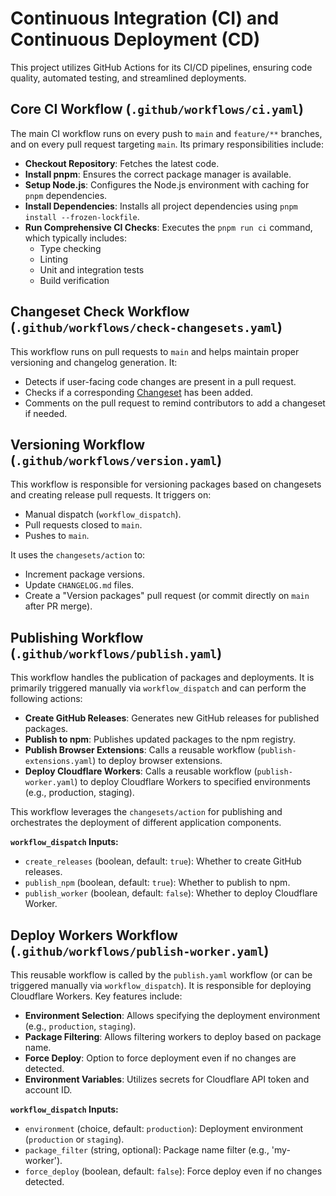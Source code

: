 # Continuous Integration (CI) and Continuous Deployment (CD)

This project utilizes GitHub Actions for its CI/CD pipelines, ensuring code quality, automated testing, and streamlined deployments.

## Core CI Workflow (`.github/workflows/ci.yaml`)

The main CI workflow runs on every push to `main` and `feature/**` branches, and on every pull request targeting `main`. Its primary responsibilities include:

- **Checkout Repository**: Fetches the latest code.
- **Install pnpm**: Ensures the correct package manager is available.
- **Setup Node.js**: Configures the Node.js environment with caching for `pnpm` dependencies.
- **Install Dependencies**: Installs all project dependencies using `pnpm install --frozen-lockfile`.
- **Run Comprehensive CI Checks**: Executes the `pnpm run ci` command, which typically includes:
  - Type checking
  - Linting
  - Unit and integration tests
  - Build verification

## Changeset Check Workflow (`.github/workflows/check-changesets.yaml`)

This workflow runs on pull requests to `main` and helps maintain proper versioning and changelog generation. It:

- Detects if user-facing code changes are present in a pull request.
- Checks if a corresponding [Changeset](https://github.com/changesets/changesets) has been added.
- Comments on the pull request to remind contributors to add a changeset if needed.

## Versioning Workflow (`.github/workflows/version.yaml`)

This workflow is responsible for versioning packages based on changesets and creating release pull requests. It triggers on:

- Manual dispatch (`workflow_dispatch`).
- Pull requests closed to `main`.
- Pushes to `main`.

It uses the `changesets/action` to:

- Increment package versions.
- Update `CHANGELOG.md` files.
- Create a "Version packages" pull request (or commit directly on `main` after PR merge).

## Publishing Workflow (`.github/workflows/publish.yaml`)

This workflow handles the publication of packages and deployments. It is primarily triggered manually via `workflow_dispatch` and can perform the following actions:

- **Create GitHub Releases**: Generates new GitHub releases for published packages.
- **Publish to npm**: Publishes updated packages to the npm registry.
- **Publish Browser Extensions**: Calls a reusable workflow (`publish-extensions.yaml`) to deploy browser extensions.
- **Deploy Cloudflare Workers**: Calls a reusable workflow (`publish-worker.yaml`) to deploy Cloudflare Workers to specified environments (e.g., production, staging).

This workflow leverages the `changesets/action` for publishing and orchestrates the deployment of different application components.

**`workflow_dispatch` Inputs:**

- `create_releases` (boolean, default: `true`): Whether to create GitHub releases.
- `publish_npm` (boolean, default: `true`): Whether to publish to npm.
- `publish_worker` (boolean, default: `false`): Whether to deploy Cloudflare Worker.

## Deploy Workers Workflow (`.github/workflows/publish-worker.yaml`)

This reusable workflow is called by the `publish.yaml` workflow (or can be triggered manually via `workflow_dispatch`). It is responsible for deploying Cloudflare Workers. Key features include:

- **Environment Selection**: Allows specifying the deployment environment (e.g., `production`, `staging`).
- **Package Filtering**: Allows filtering workers to deploy based on package name.
- **Force Deploy**: Option to force deployment even if no changes are detected.
- **Environment Variables**: Utilizes secrets for Cloudflare API token and account ID.

**`workflow_dispatch` Inputs:**

- `environment` (choice, default: `production`): Deployment environment (`production` or `staging`).
- `package_filter` (string, optional): Package name filter (e.g., 'my-worker').
- `force_deploy` (boolean, default: `false`): Force deploy even if no changes detected.
